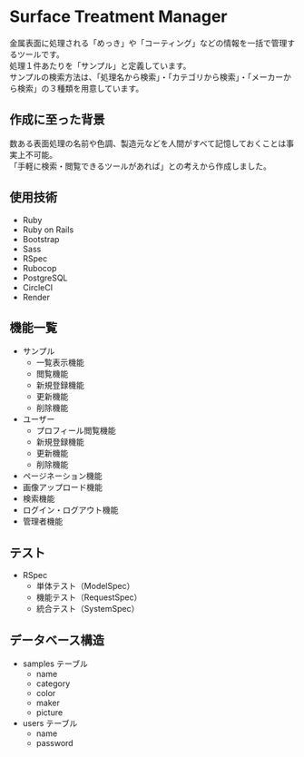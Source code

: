 # Surface Treatment Manager
金属表面に処理される「めっき」や「コーティング」などの情報を一括で管理するツールです。<br>
処理１件あたりを「サンプル」と定義しています。<br>
サンプルの検索方法は、「処理名から検索」・「カテゴリから検索」・「メーカーから検索」の３種類を用意しています。

## 作成に至った背景
数ある表面処理の名前や色調、製造元などを人間がすべて記憶しておくことは事実上不可能。<br>
「手軽に検索・閲覧できるツールがあれば」との考えから作成しました。

## 使用技術
- Ruby
- Ruby on Rails
- Bootstrap
- Sass
- RSpec
- Rubocop
- PostgreSQL
- CircleCI
- Render

## 機能一覧
- サンプル
  - 一覧表示機能
  - 閲覧機能
  - 新規登録機能
  - 更新機能
  - 削除機能
- ユーザー
  - プロフィール閲覧機能
  - 新規登録機能
  - 更新機能
  - 削除機能
- ページネーション機能
- 画像アップロード機能
- 検索機能
- ログイン・ログアウト機能
- 管理者機能

## テスト
- RSpec
  - 単体テスト（ModelSpec）
  - 機能テスト（RequestSpec）
  - 統合テスト（SystemSpec）

## データベース構造
- samples テーブル
  - name
  - category
  - color
  - maker
  - picture
- users テーブル
  - name
  - password